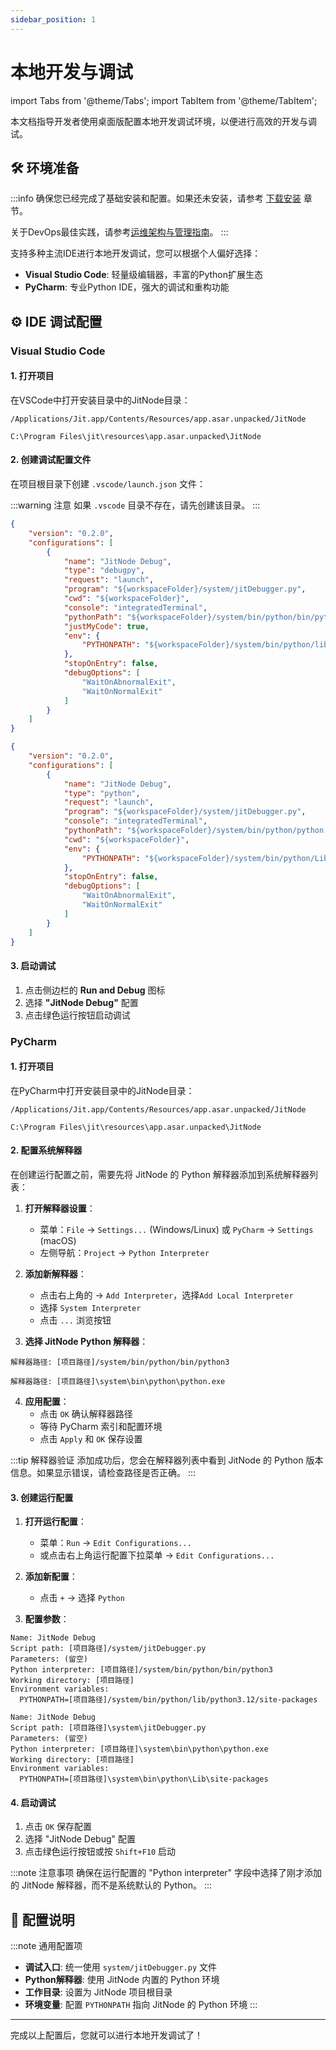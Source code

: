 ```yaml
---
sidebar_position: 1
---
```


# 本地开发与调试

import Tabs from '@theme/Tabs';
import TabItem from '@theme/TabItem';

本文档指导开发者使用桌面版配置本地开发调试环境，以便进行高效的开发与调试。

## 🛠️ 环境准备

:::info 
确保您已经完成了基础安装和配置。如果还未安装，请参考 [下载安装](../tutorial/下载安装) 章节。

关于DevOps最佳实践，请参考[运维架构与管理指南](./运维架构与管理指南)。
:::

支持多种主流IDE进行本地开发调试，您可以根据个人偏好选择：

- **Visual Studio Code**: 轻量级编辑器，丰富的Python扩展生态
- **PyCharm**: 专业Python IDE，强大的调试和重构功能

## ⚙️ IDE 调试配置

### Visual Studio Code

#### 1. 打开项目

在VSCode中打开安装目录中的JitNode目录：

```shell title="MacOS中的路径"
/Applications/Jit.app/Contents/Resources/app.asar.unpacked/JitNode
```

```shell title="Windows中的路径"
C:\Program Files\jit\resources\app.asar.unpacked\JitNode
```

#### 2. 创建调试配置文件

在项目根目录下创建 `.vscode/launch.json` 文件：

:::warning 注意
如果 `.vscode` 目录不存在，请先创建该目录。
:::

<Tabs>
  <TabItem value="vscode-mac" label="🍎 macOS / Linux" default>

```json title=".vscode/launch.json"
{
    "version": "0.2.0",
    "configurations": [
        {
            "name": "JitNode Debug",
            "type": "debugpy",
            "request": "launch",
            "program": "${workspaceFolder}/system/jitDebugger.py",
            "cwd": "${workspaceFolder}",
            "console": "integratedTerminal",
            "pythonPath": "${workspaceFolder}/system/bin/python/bin/python3",
            "justMyCode": true,
            "env": {
                "PYTHONPATH": "${workspaceFolder}/system/bin/python/lib/python3.12/site-packages"
            },
            "stopOnEntry": false,
            "debugOptions": [
                "WaitOnAbnormalExit",
                "WaitOnNormalExit"
            ]
        }
    ]
}
```

  </TabItem>
  <TabItem value="vscode-windows" label="🪟 Windows">

```json title=".vscode/launch.json"
{
    "version": "0.2.0",
    "configurations": [
        {
            "name": "JitNode Debug",
            "type": "python",
            "request": "launch",
            "program": "${workspaceFolder}/system/jitDebugger.py",
            "console": "integratedTerminal",
            "pythonPath": "${workspaceFolder}/system/bin/python/python.exe",
            "cwd": "${workspaceFolder}",
            "env": {
                "PYTHONPATH": "${workspaceFolder}/system/bin/python/Lib/site-packages"
            },
            "stopOnEntry": false,
            "debugOptions": [
                "WaitOnAbnormalExit",
                "WaitOnNormalExit"
            ]
        }
    ]
}
```

  </TabItem>
</Tabs>

#### 3. 启动调试

1. 点击侧边栏的 **Run and Debug** 图标
2. 选择 **"JitNode Debug"** 配置
3. 点击绿色运行按钮启动调试

### PyCharm

#### 1. 打开项目

在PyCharm中打开安装目录中的JitNode目录：

```shell title="MacOS中的路径"
/Applications/Jit.app/Contents/Resources/app.asar.unpacked/JitNode
```

```shell title="Windows中的路径"
C:\Program Files\jit\resources\app.asar.unpacked\JitNode
```

#### 2. 配置系统解释器

在创建运行配置之前，需要先将 JitNode 的 Python 解释器添加到系统解释器列表：

1. **打开解释器设置**：
   - 菜单：`File` → `Settings...` (Windows/Linux) 或 `PyCharm` → `Settings` (macOS)
   - 左侧导航：`Project` → `Python Interpreter`

2. **添加新解释器**：
   - 点击右上角的 → `Add Interpreter`，选择`Add Local Interpreter`
   - 选择 `System Interpreter`
   - 点击 `...` 浏览按钮

3. **选择 JitNode Python 解释器**：

<Tabs>
  <TabItem value="pycharm-interp-mac" label="🍎 macOS / Linux" default>

```
解释器路径: [项目路径]/system/bin/python/bin/python3
```

  </TabItem>
  <TabItem value="pycharm-interp-windows" label="🪟 Windows">

```
解释器路径: [项目路径]\system\bin\python\python.exe
```

  </TabItem>
</Tabs>

4. **应用配置**：
   - 点击 `OK` 确认解释器路径
   - 等待 PyCharm 索引和配置环境
   - 点击 `Apply` 和 `OK` 保存设置

:::tip 解释器验证
添加成功后，您会在解释器列表中看到 JitNode 的 Python 版本信息。如果显示错误，请检查路径是否正确。
:::

#### 3. 创建运行配置

1. **打开运行配置**：
   - 菜单：`Run` → `Edit Configurations...`
   - 或点击右上角运行配置下拉菜单 → `Edit Configurations...`

2. **添加新配置**：
   - 点击 `+` → 选择 `Python`

3. **配置参数**：

<Tabs>
  <TabItem value="pycharm-mac" label="🍎 macOS / Linux" default>

```
Name: JitNode Debug
Script path: [项目路径]/system/jitDebugger.py
Parameters: (留空)
Python interpreter: [项目路径]/system/bin/python/bin/python3
Working directory: [项目路径]
Environment variables:
  PYTHONPATH=[项目路径]/system/bin/python/lib/python3.12/site-packages
```

  </TabItem>
  <TabItem value="pycharm-windows" label="🪟 Windows">

```
Name: JitNode Debug
Script path: [项目路径]\system\jitDebugger.py
Parameters: (留空)
Python interpreter: [项目路径]\system\bin\python\python.exe
Working directory: [项目路径]
Environment variables:
  PYTHONPATH=[项目路径]\system\bin\python\Lib\site-packages
```

  </TabItem>
</Tabs>

#### 4. 启动调试

1. 点击 `OK` 保存配置
2. 选择 "JitNode Debug" 配置
3. 点击绿色运行按钮或按 `Shift+F10` 启动

:::note 注意事项
确保在运行配置的 "Python interpreter" 字段中选择了刚才添加的 JitNode 解释器，而不是系统默认的 Python。
:::

## 📝 配置说明

:::note 通用配置项
- **调试入口**: 统一使用 `system/jitDebugger.py` 文件
- **Python解释器**: 使用 JitNode 内置的 Python 环境
- **工作目录**: 设置为 JitNode 项目根目录
- **环境变量**: 配置 `PYTHONPATH` 指向 JitNode 的 Python 环境
:::

---

完成以上配置后，您就可以进行本地开发调试了！
